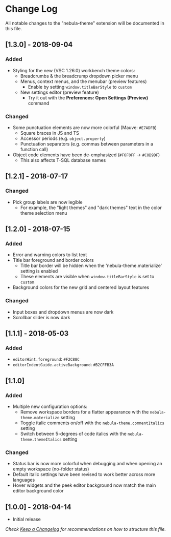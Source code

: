 # Change Log

All notable changes to the "nebula-theme" extension will be documented in this file.

## **[1.3.0]** - 2018-09-04
### Added

- Styling for the new (VSC 1.26.0) workbench theme colors:
  - Breadcrumbs & the breadcrump dropdown picker menu
  - Menus, context menus, and the menubar (preview features)
    - Enable by setting `window.titleBarStyle` to `custom` 
  - New settings editor (preview feature)
    - Try it out with the **Preferences: Open Settings (Preview)** command

### Changed

- Some punctuation elements are now more colorful (Mauve: `#E7ADFB`)
  - Square braces in JS and TS
  - Accessor periods (e.g. `object.property`)
  - Punctuation separators (e.g. commas between parameters in a function call)
- Object code elements have been de-emphasized (`#F6F0FF` -> `#C0B9DF`)
  - This also affects T-SQL database names


## **[1.2.1]** - 2018-07-17
### Changed
- Pick group labels are now legible
  - For example, the "light themes" and "dark themes" text in the color theme selection menu

## **[1.2.0]** - 2018-07-15
### Added
- Error and warning colors to list text
- Title bar foreground and border colors
  - Title bar border will be hidden when the 'nebula-theme.materialize' setting is enabled
  - These elements are visible when `window.titleBarStyle` is set to `custom`
- Background colors for the new grid and centered layout features  

### Changed
- Input boxes and dropdown menus are now dark
- Scrollbar slider is now dark

## **[1.1.1]** - 2018-05-03
### Added
- `editorHint.foreground`: `#F2C88C`
- `editorIndentGuide.activeBackground`: `#B2CFFB3A`

## **[1.1.0]**
### Added
- Multiple new configuration options:
  - Remove workspace borders for a flatter appearance with the `nebula-theme.materialize` setting
  - Toggle italic comments on/off with the `nebula-theme.commentItalics` setting
  - Switch between 5-degrees of code italics with the `nebula-theme.themeItalics` setting

### Changed
- Status bar is now more colorful when debugging and when opening an empty workspace (no-folder status)
- Default italic settings have been revised to work better across more languages
- Hover widgets and the peek editor background now match the main editor background color

## **[1.0.0]** - 2018-04-14
- Initial release

_Check [Keep a Changelog](http://keepachangelog.com/) for recommendations on how to structure this file._
